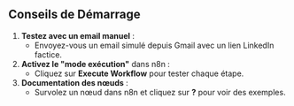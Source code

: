 ## Conseils de Démarrage
1. **Testez avec un email manuel** :
   - Envoyez-vous un email simulé depuis Gmail avec un lien LinkedIn factice.
2. **Activez le "mode exécution"** dans n8n :
   - Cliquez sur **Execute Workflow** pour tester chaque étape.
3. **Documentation des nœuds** :
   - Survolez un nœud dans n8n et cliquez sur **?** pour voir des exemples.
